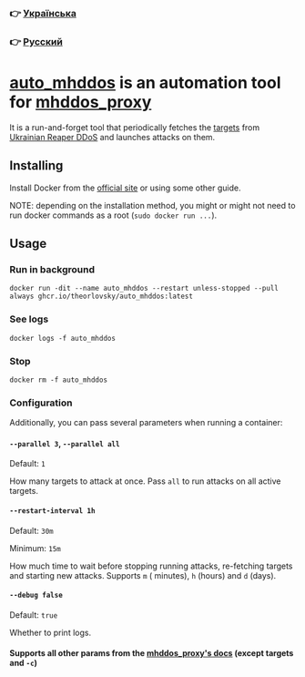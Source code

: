 ### 👉 [Українська](./README.uk.md)

### 👉 [Русский](./README.ru.md)

# [auto_mhddos](https://github.com/theorlovsky/auto_mhddos) is an automation tool for [mhddos_proxy](https://github.com/porthole-ascend-cinnamon/mhddos_proxy)

It is a run-and-forget tool that periodically fetches
the [targets](https://raw.githubusercontent.com/Aruiem234/auto_mhddos/main/runner_targets)
from [Ukrainian Reaper DDoS](https://t.me/ukrainian_reaper_ddos) and launches attacks on them.

## Installing

Install Docker from the [official site](https://docs.docker.com/get-docker/) or using some other guide.

NOTE: depending on the installation method, you might or might not need to run docker commands as a
root (`sudo docker run ...`).

## Usage

### Run in background

```shell
docker run -dit --name auto_mhddos --restart unless-stopped --pull always ghcr.io/theorlovsky/auto_mhddos:latest
```

### See logs

```shell
docker logs -f auto_mhddos
```

### Stop

```shell
docker rm -f auto_mhddos
```

### Configuration

Additionally, you can pass several parameters when running a container:

#### `--parallel 3`, `--parallel all`

Default: `1`

How many targets to attack at once. Pass `all` to run attacks on all active targets.

#### `--restart-interval 1h`

Default: `30m`

Minimum: `15m`

How much time to wait before stopping running attacks, re-fetching targets and starting new attacks. Supports `m` (
minutes), `h` (hours) and `d` (days).

#### `--debug false`

Default: `true`

Whether to print logs.

#### Supports all other params from the [mhddos_proxy's docs](https://github.com/porthole-ascend-cinnamon/mhddos_proxy#usage) (except targets and `-c`)
